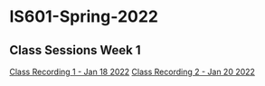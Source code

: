 # IS601-Spring-2022
## Class Sessions Week 1
[Class Recording 1 - Jan 18 2022](https://youtu.be/8QEbxecTB4c)
[Class Recording 2 - Jan 20 2022](https://youtu.be/PXN7Q5nJfKI)
